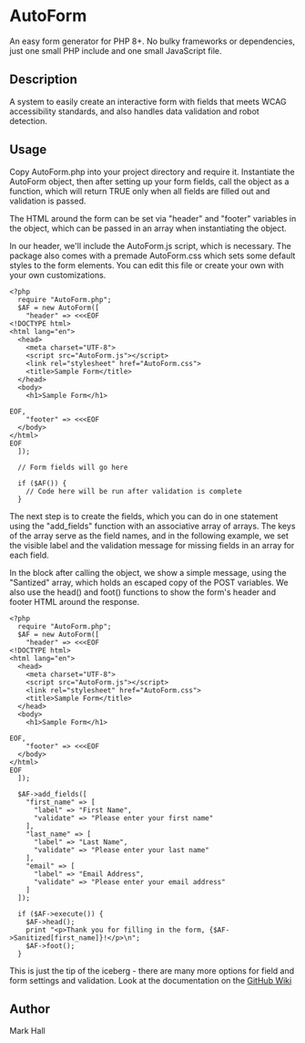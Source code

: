 # AutoForm

An easy form generator for PHP 8+. No bulky frameworks or dependencies, just one small PHP include and
one small JavaScript file.

## Description

A system to easily create an interactive form with fields that meets WCAG accessibility standards, and
also handles data validation and robot detection.

## Usage

Copy AutoForm.php into your project directory and require it. Instantiate the AutoForm object, then
after setting up your form fields, call the object as a function, which will return TRUE only when all
fields are filled out and validation is passed.

The HTML around the form can be set via "header" and "footer" variables in the object, which can be
passed in an array when instantiating the object.

In our header, we'll include the AutoForm.js script, which is necessary. The package also comes with a
premade AutoForm.css which sets some default styles to the form elements. You can edit this file or
create your own with your own customizations.

```
<?php
  require "AutoForm.php";
  $AF = new AutoForm([
    "header" => <<<EOF
<!DOCTYPE html>
<html lang="en">
  <head>
    <meta charset="UTF-8">
    <script src="AutoForm.js"></script>
    <link rel="stylesheet" href="AutoForm.css">
    <title>Sample Form</title>
  </head>
  <body>
    <h1>Sample Form</h1>

EOF,
    "footer" => <<<EOF
  </body>
</html>
EOF
  ]);

  // Form fields will go here

  if ($AF()) {
    // Code here will be run after validation is complete
  }
```

The next step is to create the fields, which you can do in one statement using the "add_fields" function
with an associative array of arrays. The keys of the array serve as the field names, and in the
following example, we set the visible label and the validation message for missing fields in an array
for each field.

In the block after calling the object, we show a simple message, using the "Santized" array, which
holds an escaped copy of the POST variables. We also use the head() and foot() functions to show the
form's header and footer HTML around the response.


```
<?php
  require "AutoForm.php";
  $AF = new AutoForm([
    "header" => <<<EOF
<!DOCTYPE html>
<html lang="en">
  <head>
    <meta charset="UTF-8">
    <script src="AutoForm.js"></script>
    <link rel="stylesheet" href="AutoForm.css">
    <title>Sample Form</title>
  </head>
  <body>
    <h1>Sample Form</h1>

EOF,
    "footer" => <<<EOF
  </body>
</html>
EOF
  ]);

  $AF->add_fields([
    "first_name" => [
      "label" => "First Name",
      "validate" => "Please enter your first name"
    ],
    "last_name" => [
      "label" => "Last Name",
      "validate" => "Please enter your last name"
    ],
    "email" => [
      "label" => "Email Address",
      "validate" => "Please enter your email address"
    ]
  ]);

  if ($AF->execute()) {
    $AF->head();
    print "<p>Thank you for filling in the form, {$AF->Sanitized[first_name]}!</p>\n";
    $AF->foot();
  }
```

This is just the tip of the iceberg - there are many more options for field and form settings and
validation. Look at the documentation on the [GitHub Wiki](https://github.com/Abstract-Productions/AutoForm/wiki)

## Author

Mark Hall

